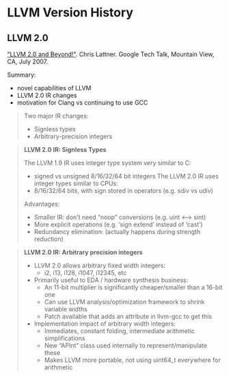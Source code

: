 # LLVM Version History

## LLVM 2.0

["LLVM 2.0 and Beyond!"](https://www.llvm.org/pubs/2007-07-25-LLVM-2.0-and-Beyond.html).
Chris Lattner.
Google Tech Talk, Mountain View, CA, July 2007.

Summary:
- novel capabilities of LLVM
- LLVM 2.0 IR changes
- motivation for Clang vs continuing to use GCC

> Two major IR changes:
> - Signless types
> - Arbitrary-precision integers

> **LLVM 2.0 IR: Signless Types**
>
> The LLVM 1.9 IR uses integer type system very similar to C:
> - signed vs unsigned 8/16/32/64 bit integers
> The LLVM 2.0 IR uses integer types similar to CPUs:
> - 8/16/32/64 bits, with sign stored in operators (e.g. sdiv vs udiv)
>
> Advantages:
> - Smaller IR: don’t need “noop” conversions (e.g. uint <--> sint)
> - More explicit operations (e.g. ‘sign extend’ instead of ‘cast’)
> - Redundancy elimination: (actually happens during strength reduction)

> **LLVM 2.0 IR: Arbitrary precision integers**
>
> - LLVM 2.0 allows arbitrary fixed width integers:
>   - i2, i13, i128, i1047, i12345, etc
> - Primarily useful to EDA / hardware synthesis business:
>   - An 11-bit multiplier is significantly cheaper/smaller than a 16-bit one
>   - Can use LLVM analysis/optimization framework to shrink variable widths
>   - Patch available that adds an attribute in llvm-gcc to get this
> - Implementation impact of arbitrary width integers:
>   - Immediates, constant folding, intermediate arithmetic simplifications
>   - New “APInt” class used internally to represent/manipulate these
>   - Makes LLVM more portable, not using uint64_t everywhere for arithmetic
